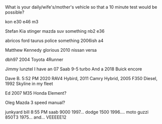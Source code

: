 What is your daily/wife's/mother's vehicle so that a 10 minute test would be possible?

kon
e30
e46 m3

Stefan
Kia stinger
mazda suv something
nb2
e36

abricos
ford taurus police something
2006ish a4

Matthew Kennedy
glorious 2010 nissan versa

dbh97
2004 Toyota 4Runner

Jimmy lunztel
I have an 07 Saab 9-5 turbo
And a 2018 Buick encore

Dave B.  5:52 PM
2020 RAV4 Hybird, 2011 Camry Hybrid, 2005 F350 Diesel, 1992 Skyline in my fleet

Ed
2007 M35
Honda Element?

Oleg
Mazda 3 speed manual?

junkyard bill  8:55 PM
saab 9000 1997... dodge 1500 1996.... moto guzzi 850T3 1975... and... VEEEEE12


